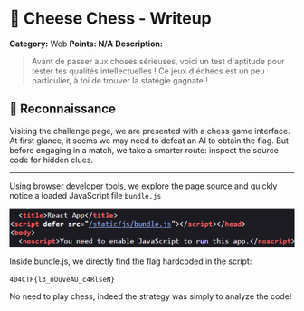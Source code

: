 # 🧀 Cheese Chess - Writeup

**Category:** Web 
**Points: N/A**
**Description:**  
> Avant de passer aux choses sérieuses, voici un test d'aptitude pour tester tes qualités intellectuelles !     Ce jeux d'échecs est un peu particulier, à toi de trouver la statégie gagnate ! 

## 🧩 Reconnaissance

Visiting the challenge page, we are presented with a chess game interface. At first glance, it seems we may need to defeat an AI to obtain the flag.
But before engaging in a match, we take a smarter route: inspect the source code for hidden clues.

---

Using browser developer tools, we explore the page source and quickly notice a loaded JavaScript file ````bundle.js````

![](./images/1.png)

Inside bundle.js, we directly find the flag hardcoded in the script:

````404CTF{l3_nOuveAU_c4RlseN}````

No need to play chess, indeed the strategy was simply to analyze the code!
